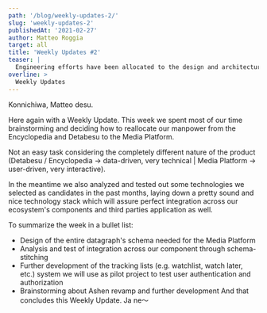 ```yaml
---
path: '/blog/weekly-updates-2/'
slug: 'weekly-updates-2'
publishedAt: '2021-02-27'
author: Matteo Roggia
target: all
title: 'Weekly Updates #2'
teaser: |
  Engineering efforts have been allocated to the design and architecture of the Animeshon Media platform.
overline: >
  Weekly Updates
---
```

Konnichiwa, Matteo desu.

Here again with a Weekly Update. This week we spent most of our time brainstorming and deciding how to reallocate our manpower from the Encyclopedia and Detabesu to the Media Platform.

Not an easy task considering the completely different nature of the product (Detabesu / Encyclopedia -> data-driven, very technical | Media Platform -> user-driven, very interactive).

In the meantime we also analyzed and tested out some technologies we selected as candidates in the past months, laying down a pretty sound and nice technology stack which will assure perfect integration across our ecosystem's components and third parties application as well.

To summarize the week in a bullet list:
* Design of the entire datagraph's schema needed for the Media Platform
* Analysis and test of integration across our component through schema-stitching
* Further development of the tracking lists (e.g. watchlist, watch later, etc.) system we will use as pilot project to test user authentication and authorization
* Brainstorming about Ashen revamp and further development
And that concludes this Weekly Update.
Ja ne～